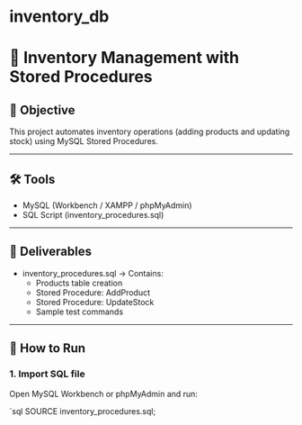 # inventory_db
# 🛒 Inventory Management with Stored Procedures

## 🎯 Objective
This project automates inventory operations (adding products and updating stock) using MySQL Stored Procedures.

---

## 🛠 Tools
- MySQL (Workbench / XAMPP / phpMyAdmin)
- SQL Script (inventory_procedures.sql)

---

## 📂 Deliverables
- inventory_procedures.sql → Contains:
  - Products table creation
  - Stored Procedure: AddProduct
  - Stored Procedure: UpdateStock
  - Sample test commands

---

## 🚀 How to Run

### 1. Import SQL file
Open MySQL Workbench or phpMyAdmin and run:

`sql
SOURCE inventory_procedures.sql;
